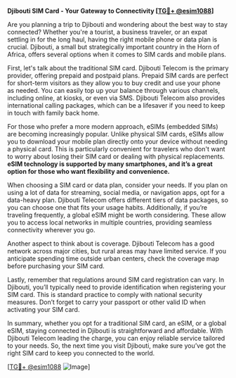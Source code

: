 **Djibouti SIM Card - Your Gateway to Connectivity [[TG💪+ @esim1088](https://t.me/s/esim1088)]**

Are you planning a trip to Djibouti and wondering about the best way to stay connected? Whether you're a tourist, a business traveler, or an expat settling in for the long haul, having the right mobile phone or data plan is crucial. Djibouti, a small but strategically important country in the Horn of Africa, offers several options when it comes to SIM cards and mobile plans.

First, let's talk about the traditional SIM card. Djibouti Telecom is the primary provider, offering prepaid and postpaid plans. Prepaid SIM cards are perfect for short-term visitors as they allow you to buy credit and use your phone as needed. You can easily top up your balance through various channels, including online, at kiosks, or even via SMS. Djibouti Telecom also provides international calling packages, which can be a lifesaver if you need to keep in touch with family back home.

For those who prefer a more modern approach, eSIMs (embedded SIMs) are becoming increasingly popular. Unlike physical SIM cards, eSIMs allow you to download your mobile plan directly onto your device without needing a physical card. This is particularly convenient for travelers who don't want to worry about losing their SIM card or dealing with physical replacements. **eSIM technology is supported by many smartphones, and it’s a great option for those who want flexibility and convenience.**

When choosing a SIM card or data plan, consider your needs. If you plan on using a lot of data for streaming, social media, or navigation apps, opt for a data-heavy plan. Djibouti Telecom offers different tiers of data packages, so you can choose one that fits your usage habits. Additionally, if you’re traveling frequently, a global eSIM might be worth considering. These allow you to access local networks in multiple countries, providing seamless connectivity wherever you go.

Another aspect to think about is coverage. Djibouti Telecom has a good network across major cities, but rural areas may have limited service. If you anticipate spending time outside urban centers, check the coverage map before purchasing your SIM card.

Lastly, remember that regulations around SIM card registration can vary. In Djibouti, you’ll typically need to provide identification when registering your SIM card. This is standard practice to comply with national security measures. Don’t forget to carry your passport or other valid ID when activating your SIM card.

In summary, whether you opt for a traditional SIM card, an eSIM, or a global eSIM, staying connected in Djibouti is straightforward and affordable. With Djibouti Telecom leading the charge, you can enjoy reliable service tailored to your needs. So, the next time you visit Djibouti, make sure you’ve got the right SIM card to keep you connected to the world.

[[TG💪+ @esim1088](https://t.me/s/esim1088) ![Image](https://i.postimg.cc/Y0z9fWf4/image.png)]